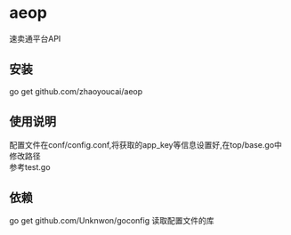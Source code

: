 # aeop
速卖通平台API

## 安装
go get github.com/zhaoyoucai/aeop

## 使用说明
配置文件在conf/config.conf,将获取的app_key等信息设置好,在top/base.go中修改路径  
参考test.go

## 依赖
go get github.com/Unknwon/goconfig
读取配置文件的库
